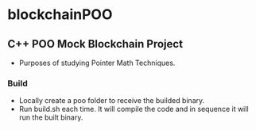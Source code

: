 # blockchainPOO

## C++ POO Mock Blockchain Project
- Purposes of studying Pointer Math Techniques.

### Build
- Locally create a poo folder to receive the builded binary.
- Run build.sh each time. It will compile the code and in sequence it will run the built binary.
